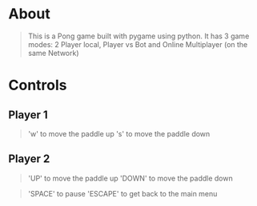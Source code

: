 # About
>This is a Pong game built with pygame using python. 
>It has 3 game modes: 2 Player local, Player vs Bot and Online Multiplayer (on the same Network)

# Controls
## Player 1
> 'w' to move the paddle up
> 's' to move the paddle down

## Player 2
> 'UP' to move the paddle up 
> 'DOWN' to move the paddle down

> 'SPACE' to pause
> 'ESCAPE' to get back to the main menu
